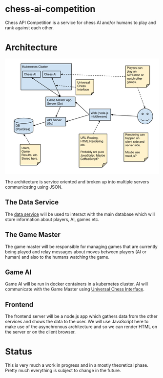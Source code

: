 chess-ai-competition
====================

Chess API Competition is a service for chess AI and/or humans to play and rank
against each other.

# Architecture

![Architecture image](doc/img/arch.png)

The architecture is service oriented and broken up into multiple servers
communicating using JSON.

## The Data Service

The [data service](dataapi/) will be used to interact with the main database
which will store information about players, AI, games etc.

## The Game Master

The game master will be responsible for managing games that are currently being
played and relay messages about moves between players (AI or human) and also to
the humans watching the game.

## Game AI

Game AI will be run in docker containers in a kubernetes cluster. AI will
communicate with the Game Master using
[Universal Chess Interface](http://en.wikipedia.org/wiki/Universal_Chess_Interface).

## Frontend

The frontend server will be a node.js app which gathers data from the other
services and shows the data to the user. We will use JavaScript here to make
use of the asynchronous architecture and so we can render HTML on the server or
on the client browser.

# Status

This is very much a work in progress and in a mostly theoretical phase. Pretty
much everything is subject to change in the future.
